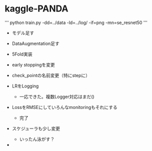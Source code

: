 # kaggle-PANDA


'''
python train.py -dd=../data -ld=../log/ -if=png -mn=se_resnet50
'''

* モデル足す
* DataAugmentation足す

* 5Fold実装
* early stoppingを変更
* check_pointの名前変更（特にstepに）
* LRをLogging
    * 一応できた。複数Logger対応はまだ()
* LossをRMSEにしていろんなmonitoringもそれにする
    * 完了
* スケジューラも少し変更
    * いったん泳がす？
* 
